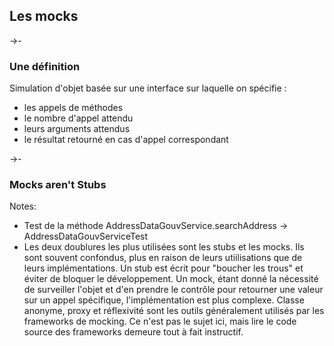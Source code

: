 ## Les mocks

->-

### Une définition

Simulation d'objet basée sur une interface sur laquelle on spécifie :

* les appels de méthodes <!-- .element: class="fragment" -->
* le nombre d'appel attendu <!-- .element: class="fragment" -->
* leurs arguments attendus <!-- .element: class="fragment" -->
* le résultat retourné en cas d'appel correspondant <!-- .element: class="fragment" -->

->-

### Mocks aren't Stubs

Notes:
* Test de la méthode AddressDataGouvService.searchAddress -> AddressDataGouvServiceTest
* Les deux doublures les plus utilisées sont les stubs et les mocks. Ils sont souvent confondus, plus en raison de leurs utiilisations que de leurs implémentations. Un stub est écrit pour "boucher les trous" et éviter de bloquer le développement. Un mock, étant donné la nécessité de surveiller l'objet et d'en prendre le contrôle pour retourner une valeur sur un appel spécifique, l'implémentation est plus complexe. Classe anonyme, proxy et réflexivité sont les outils généralement utilisés par les frameworks de mocking. Ce n'est pas le sujet ici, mais lire le code source des frameworks demeure tout à fait instructif.
